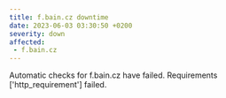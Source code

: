 ```yaml
---
title: f.bain.cz downtime
date: 2023-06-03 03:30:50 +0200
severity: down
affected:
 - f.bain.cz
---
```

Automatic checks for f.bain.cz have failed. Requirements ['http_requirement'] failed.

